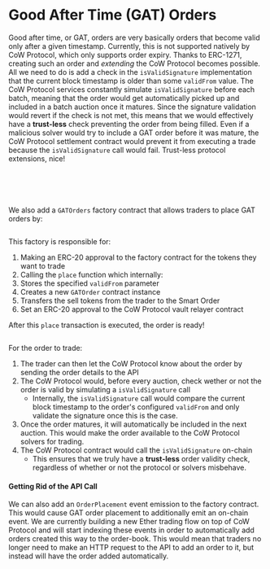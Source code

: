 # Good After Time (GAT) Orders

Good after time, or GAT, orders are very basically orders that become valid only after a given timestamp. Currently, this is not supported natively by CoW Protocol, which only supports order expiry. Thanks to ERC-1271, creating such an order and _extending_ the CoW Protocol becomes possible. All we need to do is add a check in the `isValidSignature` implementation that the current block timestamp is older than some `validFrom` value. The CoW Protocol services constantly simulate `isValidSignature` before each batch, meaning that the order would get automatically picked up and included in a batch auction once it matures. Since the signature validation would revert if the check is not met, this means that we would effectively have a **trust-less** check preventing the order from being filled. Even if a malicious solver would try to include a GAT order before it was mature, the CoW Protocol settlement contract would prevent it from executing a trade because the `isValidSignature` call would fail. Trust-less protocol extensions, nice!

<figure><img src="../../img/image (7).png" alt="" /><figcaption></figcaption></figure>

<figure><img src="../../img/image (6).png" alt="" /><figcaption></figcaption></figure>

<figure><img src="../../img/image (4).png" alt="" /><figcaption></figcaption></figure>

<figure><img src="../../img/image (11).png" alt="" /><figcaption></figcaption></figure>

<figure><img src="../../img/image (2).png" alt="" /><figcaption></figcaption></figure>

We also add a `GATOrders` factory contract that allows traders to place GAT orders by:

<figure><img src="../../img/image (3).png" alt="" /><figcaption></figcaption></figure>

This factory is responsible for:

1. Making an ERC-20 approval to the factory contract for the tokens they want to trade
2. Calling the `place` function which internally:
3. Stores the specified `validFrom` parameter
4. Creates a new `GATOrder` contract instance
5. Transfers the sell tokens from the trader to the Smart Order
6. Set an ERC-20 approval to the CoW Protocol vault relayer contract

After this `place` transaction is executed, the order is ready!

<figure><img src="../../img/image (1).png" alt="" /><figcaption></figcaption></figure>

For the order to trade:

1. The trader can then let the CoW Protocol know about the order by sending the order details to the API
2. The CoW Protocol would, before every auction, check wether or not the order is valid by simulating a `isValidSignature` call
   * Internally, the `isValidSignature` call would compare the current block timestamp to the order's configured `validFrom` and only validate the signature once this is the case.
3. Once the order matures, it will automatically be included in the next auction. This would make the order available to the CoW Protocol solvers for trading.
4. The CoW Protocol contract would call the `isValidSignature` on-chain
   * This ensures that we truly have a **trust-less** order validity check, regardless of whether or not the protocol or solvers misbehave.

#### Getting Rid of the API Call

We can also add an `OrderPlacement` event emission to the factory contract. This would cause GAT order placement to additionally emit an on-chain event. We are currently building a new Ether trading flow on top of CoW Protocol and will start indexing these events in order to automatically add orders created this way to the order-book. This would mean that traders no longer need to make an HTTP request to the API to add an order to it, but instead will have the order added automatically.

<figure><img src="../../img/image (9).png" alt="" /><figcaption></figcaption></figure>
